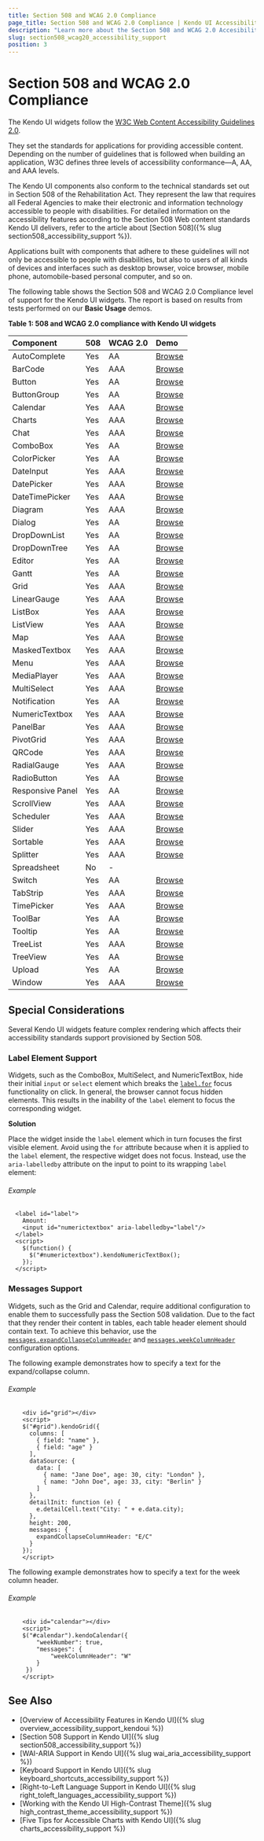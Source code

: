 ```yaml
---
title: Section 508 and WCAG 2.0 Compliance
page_title: Section 508 and WCAG 2.0 Compliance | Kendo UI Accessibility Support
description: "Learn more about the Section 508 and WCAG 2.0 Accesibility support provided by Kendo UI controls."
slug: section508_wcag20_accessibility_support
position: 3
---
```


# Section 508 and WCAG 2.0 Compliance

The Kendo UI widgets follow the [W3C Web Content Accessibility Guidelines 2.0](https://www.w3.org/TR/WCAG/).

They set the standards for applications for providing accessible content. Depending on the number of guidelines that is followed when building an application, W3C defines three levels of accessibility conformance&mdash;A, AA, and AAA levels.

The Kendo UI components also conform to the technical standards set out in Section 508 of the Rehabilitation Act. They represent the law that requires all Federal Agencies to make their electronic and information technology accessible to people with disabilities. For detailed information on the accessibility features according to the Section 508 Web content standards Kendo UI delivers, refer to the article about [Section 508]({% slug section508_accessibility_support %}).

Applications built with components that adhere to these guidelines will not only be accessible to people with disabilities, but also to users of all kinds of devices and interfaces such as desktop browser, voice browser, mobile phone, automobile-based personal computer, and so on.

The following table shows the Section 508 and WCAG 2.0 Compliance level of support for the Kendo UI widgets. The report is based on results from tests performed on our **Basic Usage** demos.

**Table 1: 508 and WCAG 2.0 compliance with Kendo UI widgets**

|Component |508|WCAG 2.0|Demo
|:---          |:---|:---  |:---
|AutoComplete  |Yes |AA  |[Browse](http://demos.telerik.com/kendo-ui/autocomplete/index)
|BarCode	   |Yes |AAA |[Browse](http://demos.telerik.com/kendo-ui/barcode/index)
|Button 	   |Yes |AA  |[Browse](http://demos.telerik.com/kendo-ui/button/index)
|ButtonGroup   |Yes |AA  |[Browse](http://demos.telerik.com/kendo-ui/buttongroup/index)
|Calendar	   |Yes |AAA |[Browse](http://demos.telerik.com/kendo-ui/calendar/index)
|Charts        |Yes |AAA |[Browse](http://demos.telerik.com/kendo-ui/chart-api/index)
|Chat          |Yes |AAA |[Browse](http://demos.telerik.com/kendo-ui/chat/index)
|ComboBox      |Yes |AA  |[Browse](http://demos.telerik.com/kendo-ui/combobox/index)
|ColorPicker   |Yes |AA  |[Browse](http://demos.telerik.com/kendo-ui/colorpicker/index)
|DateInput	   |Yes |AAA |[Browse](http://demos.telerik.com/kendo-ui/dateinput/index)
|DatePicker	   |Yes |AAA |[Browse](http://demos.telerik.com/kendo-ui/datepicker/index)
|DateTimePicker|Yes |AAA |[Browse](http://demos.telerik.com/kendo-ui/datetimepicker/index)
|Diagram	   |Yes |AAA |[Browse](http://demos.telerik.com/kendo-ui/diagram/index)
|Dialog	       |Yes |AA  |[Browse](http://demos.telerik.com/kendo-ui/dialog/index)
|DropDownList  |Yes |AA  |[Browse](http://demos.telerik.com/kendo-ui/dropdownlist/index)
|DropDownTree  |Yes |AA  |[Browse](http://demos.telerik.com/kendo-ui/dropdowntree/index)
|Editor        |Yes |AA  |[Browse](http://demos.telerik.com/kendo-ui/editor/index)
|Gantt         |Yes |AA  |[Browse](http://demos.telerik.com/kendo-ui/gantt/index)
|Grid          |Yes |AAA |[Browse](http://demos.telerik.com/kendo-ui/grid/index)
|LinearGauge   |Yes |AAA |[Browse](http://demos.telerik.com/kendo-ui/linear-gauge/index)
|ListBox       |Yes |AAA |[Browse](http://demos.telerik.com/kendo-ui/listbox/index)
|ListView	   |Yes |AAA |[Browse](http://demos.telerik.com/kendo-ui/listview/index)
|Map	       |Yes |AAA |[Browse](http://demos.telerik.com/kendo-ui/map/index)
|MaskedTextbox |Yes |AAA |[Browse](http://demos.telerik.com/kendo-ui/maskedtextbox/index)
|Menu          |Yes |AAA |[Browse](http://demos.telerik.com/kendo-ui/menu/index)
|MediaPlayer   |Yes |AAA |[Browse](http://demos.telerik.com/kendo-ui/mediaplayer/index)
|MultiSelect   |Yes |AAA |[Browse](http://demos.telerik.com/kendo-ui/multiselect/index)
|Notification  |Yes |AA  |[Browse](http://demos.telerik.com/kendo-ui/notification/index)
|NumericTextbox|Yes |AAA |[Browse](http://demos.telerik.com/kendo-ui/numerictextbox/index)
|PanelBar	   |Yes |AAA |[Browse](http://demos.telerik.com/kendo-ui/panelbar/index)
|PivotGrid	   |Yes |AAA |[Browse](http://demos.telerik.com/kendo-ui/pivotgrid/index)
|QRCode	   	   |Yes |AAA |[Browse](http://demos.telerik.com/kendo-ui/qrcode/index)
|RadialGauge   |Yes |AAA |[Browse](http://demos.telerik.com/kendo-ui/radial-gauge/index)
|RadioButton   |Yes |AA  |[Browse](http://demos.telerik.com/kendo-ui/styling/radios)
|Responsive Panel |Yes |AA |[Browse](http://demos.telerik.com/kendo-ui/responsive-panel/index)
|ScrollView	   |Yes |AAA |[Browse](http://demos.telerik.com/kendo-ui/scrollview/index)
|Scheduler	   |Yes |AAA |[Browse](http://demos.telerik.com/kendo-ui/scheduler/index)
|Slider	       |Yes |AAA |[Browse](http://demos.telerik.com/kendo-ui/slider/index)
|Sortable	   |Yes |AAA |[Browse](http://demos.telerik.com/kendo-ui/sortable/index)
|Splitter      |Yes |AAA |[Browse](http://demos.telerik.com/kendo-ui/splitter/index)
|Spreadsheet   |No  |-   |
|Switch        |Yes |AA  |[Browse](http://demos.telerik.com/kendo-ui/switch/index)
|TabStrip	   |Yes |AAA |[Browse](http://demos.telerik.com/kendo-ui/tabstrip/index)
|TimePicker	   |Yes |AAA |[Browse](http://demos.telerik.com/kendo-ui/timepicker/index)
|ToolBar	   |Yes |AA  |[Browse](http://demos.telerik.com/kendo-ui/toolbar/index)
|Tooltip	   |Yes |AA  |[Browse](http://demos.telerik.com/kendo-ui/tooltip/index)
|TreeList	   |Yes |AAA |[Browse](http://demos.telerik.com/kendo-ui/treelist/index)
|TreeView	   |Yes |AA  |[Browse](http://demos.telerik.com/kendo-ui/treeview/index)
|Upload 	   |Yes |AA  |[Browse](http://demos.telerik.com/kendo-ui/upload/index)
|Window 	   |Yes |AAA |[Browse](http://demos.telerik.com/kendo-ui/window/index)

## Special Considerations

Several Kendo UI widgets feature complex rendering which affects their accessibility standards support provisioned by Section 508.

### Label Element Support

Widgets, such as the ComboBox, MultiSelect, and NumericTextBox, hide their initial `input` or `select` element which breaks the [`label.for`](https://developer.mozilla.org/en/docs/Web/HTML/Element/label#attr-for) focus functionality on click. In general, the browser cannot focus hidden elements. This results in the inability of the `label` element to focus the corresponding widget.

**Solution**

Place the widget inside the `label` element which in turn focuses the first visible element. Avoid using the `for` attribute because when it is applied to the `label` element, the respective widget does not focus. Instead, use the `aria-labelledby` attribute on the input to point to its wrapping `label` element:

###### Example

```
  <label id="label">
    Amount:
    <input id="numerictextbox" aria-labelledby="label"/>
  </label>
  <script>
    $(function() {
      $("#numerictextbox").kendoNumericTextBox();
    });
  </script>
```

### Messages Support

Widgets, such as the Grid and Calendar, require additional configuration to enable them to successfully pass the Section 508 validation. Due to the fact that they render their content in tables, each table header element should contain text. To achieve this behavior, use the [`messages.expandCollapseColumnHeader`](/api/javascript/ui/grid/configuration/messages.expandcollapsecolumnheader) and [`messages.weekColumnHeader`](/api/javascript/ui/calendar/configuration/messages.weekcolumnheader) configuration options.

The following example demonstrates how to specify a text for the expand/collapse column.

###### Example

```
	<div id="grid"></div>
	<script>
	$("#grid").kendoGrid({
	  columns: [
	    { field: "name" },
	    { field: "age" }
	  ],
	  dataSource: {
	    data: [
	      { name: "Jane Doe", age: 30, city: "London" },
	      { name: "John Doe", age: 33, city: "Berlin" }
	    ]
	  },
	  detailInit: function (e) {
	    e.detailCell.text("City: " + e.data.city);
	  },
	  height: 200,
	  messages: {
	    expandCollapseColumnHeader: "E/C"
	  }
	});
	</script>
```

The following example demonstrates how to specify a text for the week column header.

###### Example

```
    <div id="calendar"></div>
    <script>
    $("#calendar").kendoCalendar({
        "weekNumber": true,
        "messages": {
            "weekColumnHeader": "W"
        }
     })
    </script>
```

## See Also

* [Overview of Accessibility Features in Kendo UI]({% slug overview_accessibility_support_kendoui %})
* [Section 508 Support in Kendo UI]({% slug section508_accessibility_support %})
* [WAI-ARIA Support in Kendo UI]({% slug wai_aria_accessibility_support %})
* [Keyboard Support in Kendo UI]({% slug keyboard_shortcuts_accessibility_support %})
* [Right-to-Left Language Support in Kendo UI]({% slug right_toleft_languages_accessibility_support %})
* [Working with the Kendo UI High-Contrast Theme]({% slug high_contrast_theme_accessibility_support %})
* [Five Tips for Accessible Charts with Kendo UI]({% slug charts_accessibility_support %})
